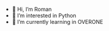 - 👋 Hi, I’m  Roman
- 👀 I’m interested in  Python
- 🌱 I’m currently learning  in OVERONE

<!---
RomanPltn/RomanPltn is a ✨ special ✨ repository because its `README.md` (this file) appears on your GitHub profile.
You can click the Preview link to take a look at your changes.
--->
